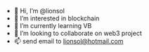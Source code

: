 - 👋 Hi, I’m @lionsol
- 👀 I’m interested in blockchain
- 🌱 I’m currently learning VB
- 💞️ I’m looking to collaborate on web3 project
- 📫 send email to lionsol@hotmail.com

<!---
lionsol/lionsol is a ✨ special ✨ repository because its `README.md` (this file) appears on your GitHub profile.
You can click the Preview link to take a look at your changes.
--->

